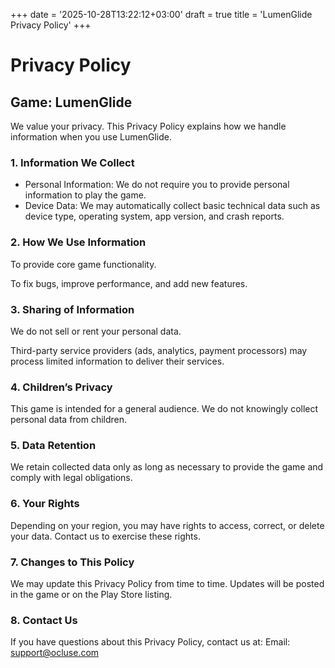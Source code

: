 +++
date = '2025-10-28T13:22:12+03:00'
draft = true
title = 'LumenGlide Privacy Policy'
+++
# Privacy Policy

## Game: LumenGlide

We value your privacy. This Privacy Policy explains how we handle information when you use LumenGlide.

### 1. Information We Collect

- Personal Information: We do not require you to provide personal information to play the game.
- Device Data: We may automatically collect basic technical data such as device type, operating system, app version, and crash reports.

### 2. How We Use Information

To provide core game functionality.

To fix bugs, improve performance, and add new features.


### 3. Sharing of Information

We do not sell or rent your personal data.

Third-party service providers (ads, analytics, payment processors) may process limited information to deliver their services.

### 4. Children’s Privacy

This game is intended for a general audience. We do not knowingly collect personal data from children.

### 5. Data Retention

We retain collected data only as long as necessary to provide the game and comply with legal obligations.

### 6. Your Rights

Depending on your region, you may have rights to access, correct, or delete your data. Contact us to exercise these rights.

### 7. Changes to This Policy

We may update this Privacy Policy from time to time. Updates will be posted in the game or on the Play Store listing.

### 8. Contact Us

If you have questions about this Privacy Policy, contact us at:
Email: support@ocluse.com

